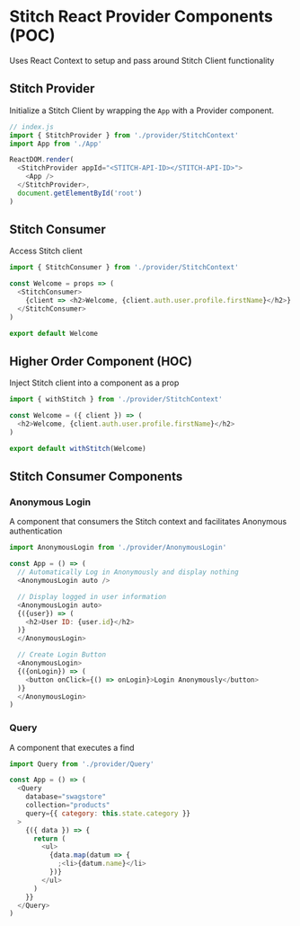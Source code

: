 # Stitch React Provider Components (POC)

Uses React Context to setup and pass around Stitch Client functionality

## Stitch Provider

Initialize a Stitch Client by wrapping the `App` with a Provider component.

```javascript
// index.js
import { StitchProvider } from './provider/StitchContext'
import App from './App'

ReactDOM.render(
  <StitchProvider appId="<STITCH-API-ID></STITCH-API-ID>">
    <App />
  </StitchProvider>,
  document.getElementById('root')
)
```

## Stitch Consumer

Access Stitch client

```javascript
import { StitchConsumer } from './provider/StitchContext'

const Welcome = props => (
  <StitchConsumer>
    {client => <h2>Welcome, {client.auth.user.profile.firstName}</h2>}
  </StitchConsumer>
)

export default Welcome
```

## Higher Order Component (HOC)

Inject Stitch client into a component as a prop

```javascript
import { withStitch } from './provider/StitchContext'

const Welcome = ({ client }) => (
  <h2>Welcome, {client.auth.user.profile.firstName}</h2>
)

export default withStitch(Welcome)
```

## Stitch Consumer Components

### Anonymous Login

A component that consumers the Stitch context and facilitates Anonymous authentication

```javascript
import AnonymousLogin from './provider/AnonymousLogin'

const App = () => (
  // Automatically Log in Anonymously and display nothing
  <AnonymousLogin auto />

  // Display logged in user information
  <AnonymousLogin auto>
  {({user}) => (
    <h2>User ID: {user.id}</h2>
  )}
  </AnonymousLogin>

  // Create Login Button
  <AnonymousLogin>
  {({onLogin}) => (
    <button onClick={() => onLogin}>Login Anonymously</button>
  )}
  </AnonymousLogin>
)
```

### Query

A component that executes a find

```javascript
import Query from './provider/Query'

const App = () => (
  <Query
    database="swagstore"
    collection="products"
    query={{ category: this.state.category }}
  >
    {({ data }) => {
      return (
        <ul>
          {data.map(datum => {
            ;<li>{datum.name}</li>
          })}
        </ul>
      )
    }}
  </Query>
)
```
